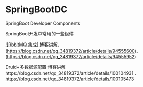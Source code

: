 # SpringBootDC
SpringBoot Developer Components

SpringBoot开发中常用的一些组件

[![RbbitMQ 集成] 博客讲解](https://blog.csdn.net/qq_34819372/article/details/94555537 )、
  (https://blog.csdn.net/qq_34819372/article/details/94555600)、
  (https://blog.csdn.net/qq_34819372/article/details/94555952)
  
Druid+多数据源配置
  博客讲解https://blog.csdn.net/qq_34819372/article/details/100104931 、https://blog.csdn.net/qq_34819372/article/details/100105473
